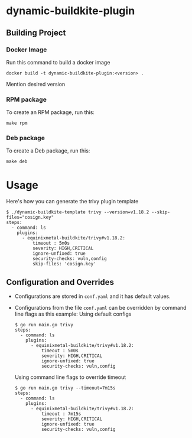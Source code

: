 # dynamic-buildkite-plugin

## Building Project
### Docker Image
Run this command to build a docker image
```
docker build -t dynamic-buildkite-plugin:<version> .
```
Mention desired version
### RPM package
To create an RPM package, run this:
```
make rpm
```
### Deb package
To create a Deb package, run this:
```
make deb
```

# Usage
Here's how you can generate the trivy plugin template
```
$ ./dynamic-buildkite-template trivy --version=v1.18.2 --skip-files="cosign.key"
steps:
  - command: ls
    plugins:
      - equinixmetal-buildkite/trivy#v1.18.2:
          timeout : 5m0s
          severity: HIGH,CRITICAL
          ignore-unfixed: true
          security-checks: vuln,config
          skip-files: 'cosign.key'
```
## Configuration and Overrides
* Configurations are stored in `conf.yaml` and it has default values.
* Configurations from the file `conf.yaml` can be overridden by command line flags as this example:
  Using default configs
  ```
  $ go run main.go trivy
  steps:
    - command: ls
      plugins:
        - equinixmetal-buildkite/trivy#v1.18.2:
            timeout : 5m0s
            severity: HIGH,CRITICAL
            ignore-unfixed: true
            security-checks: vuln,config
  ```

  Using command line flags to override timeout
  ```
  $ go run main.go trivy --timeout=7m15s
  steps:
    - command: ls
      plugins:
        - equinixmetal-buildkite/trivy#v1.18.2:
            timeout : 7m15s
            severity: HIGH,CRITICAL
            ignore-unfixed: true
            security-checks: vuln,config
  ```